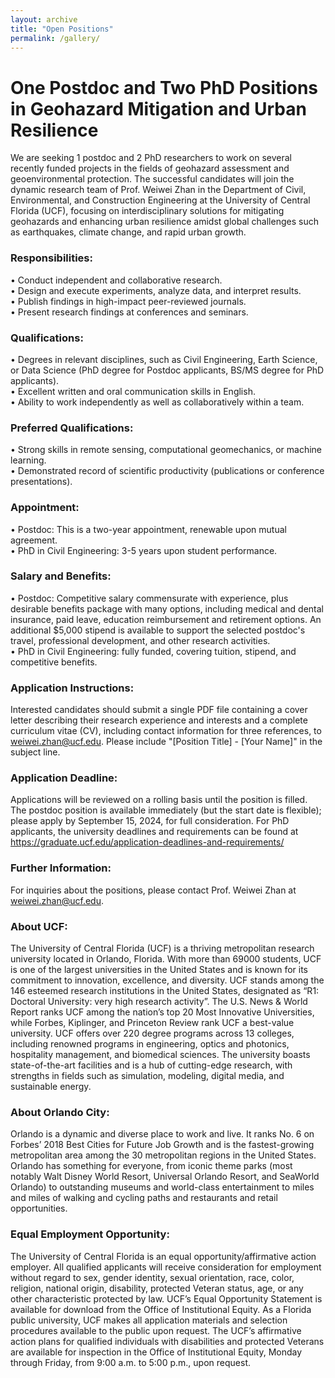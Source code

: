 ```yaml
---
layout: archive
title: "Open Positions"
permalink: /gallery/
---
```

# One Postdoc and Two PhD Positions in Geohazard Mitigation and Urban Resilience

We are seeking 1 postdoc and 2 PhD researchers to work on several recently funded projects in the fields of geohazard assessment and geoenvironmental protection. The successful candidates will join the dynamic research team of Prof. Weiwei Zhan in the Department of Civil, Environmental, and Construction Engineering at the University of Central Florida (UCF), focusing on interdisciplinary solutions for mitigating geohazards and enhancing urban resilience amidst global challenges such as earthquakes, climate change, and rapid urban growth.

### Responsibilities: 
•	Conduct independent and collaborative research. <br />
•	Design and execute experiments, analyze data, and interpret results. <br />
•	Publish findings in high-impact peer-reviewed journals. <br />
•	Present research findings at conferences and seminars. <br />

### Qualifications:
•	Degrees in relevant disciplines, such as Civil Engineering, Earth Science, or Data Science (PhD degree for Postdoc applicants, BS/MS degree for PhD applicants). <br />
•	Excellent written and oral communication skills in English. <br />
•	Ability to work independently as well as collaboratively within a team. <br />
### Preferred Qualifications: 
•	Strong skills in remote sensing, computational geomechanics, or machine learning. <br />
•	Demonstrated record of scientific productivity (publications or conference presentations). <br />

### Appointment: 
•	Postdoc: This is a two-year appointment, renewable upon mutual agreement. <br />
•	PhD in Civil Engineering: 3-5 years upon student performance. <br />

### Salary and Benefits: 
•	Postdoc: Competitive salary commensurate with experience, plus desirable benefits package with many options, including medical and dental insurance, paid leave, education reimbursement and retirement options. An additional $5,000 stipend is available to support the selected postdoc's travel, professional development, and other research activities.  <br />
•	PhD in Civil Engineering: fully funded, covering tuition, stipend, and competitive benefits. <br />

### Application Instructions: 
Interested candidates should submit a single PDF file containing a cover letter describing their research experience and interests and a complete curriculum vitae (CV), including contact information for three references, to weiwei.zhan@ucf.edu. Please include "[Position Title] - [Your Name]" in the subject line. <br />

### Application Deadline: 
Applications will be reviewed on a rolling basis until the position is filled. The postdoc position is available immediately (but the start date is flexible); please apply by September 15, 2024, for full consideration. For PhD applicants, the university deadlines and requirements can be found at https://graduate.ucf.edu/application-deadlines-and-requirements/

### Further Information: 
For inquiries about the positions, please contact Prof. Weiwei Zhan at weiwei.zhan@ucf.edu.

### About UCF: 
The University of Central Florida (UCF) is a thriving metropolitan research university located in Orlando, Florida. With more than 69000 students, UCF is one of the largest universities in the United States and is known for its commitment to innovation, excellence, and diversity. UCF stands among the 146 esteemed research institutions in the United States, designated as “R1: Doctoral University: very high research activity”. The U.S. News & World Report ranks UCF among the nation’s top 20 Most Innovative Universities, while Forbes, Kiplinger, and Princeton Review rank UCF a best-value university. UCF offers over 220 degree programs across 13 colleges, including renowned programs in engineering, optics and photonics, hospitality management, and biomedical sciences. The university boasts state-of-the-art facilities and is a hub of cutting-edge research, with strengths in fields such as simulation, modeling, digital media, and sustainable energy. 

### About Orlando City: 
Orlando is a dynamic and diverse place to work and live. It ranks No. 6 on Forbes’ 2018 Best Cities for Future Job Growth and is the fastest-growing metropolitan area among the 30 metropolitan regions in the United States. Orlando has something for everyone, from iconic theme parks (most notably Walt Disney World Resort, Universal Orlando Resort, and SeaWorld Orlando) to outstanding museums and world-class entertainment to miles and miles of walking and cycling paths and restaurants and retail opportunities. 

### Equal Employment Opportunity:
The University of Central Florida is an equal opportunity/affirmative action employer. All qualified applicants will receive consideration for employment without regard to sex, gender identity, sexual orientation, race, color, religion, national origin, disability, protected Veteran status, age, or any other characteristic protected by law. UCF’s Equal Opportunity Statement is available for download from the Office of Institutional Equity. As a Florida public university, UCF makes all application materials and selection procedures available to the public upon request. The UCF’s affirmative action plans for qualified individuals with disabilities and protected Veterans are available for inspection in the Office of Institutional Equity, Monday through Friday, from 9:00 a.m. to 5:00 p.m., upon request.





<!-- [Mega landslide front](/images/DGB-Front-View.jpg)

[Mega landslide top](/images/DGB-top.jpg)

[Mega landslide deposit](/images/DGB-Deposit.jpg)

[Fieldtrip with Mauri McSaveney](/images/FieldTrip.jpg)

[3D tunnel obtained by Laser Scanner](/images/EGX-Tunnel-Deformation.jpg)

[Slope monitoring via GBSAR](/images/GBSAR.jpg)

[Clemson football](/images/ClemsonFootball.jpg)

[PhD graduation ceremony](/images/Graduation-Ceremony.jpg) -->